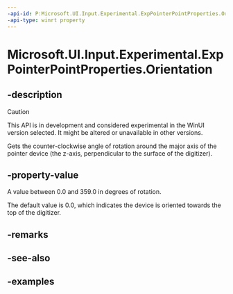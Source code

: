 ```yaml
---
-api-id: P:Microsoft.UI.Input.Experimental.ExpPointerPointProperties.Orientation
-api-type: winrt property
---
```


# Microsoft.UI.Input.Experimental.ExpPointerPointProperties.Orientation

<!--
public float Orientation { get; }
-->

## -description

> [!CAUTION]
> This API is in development and considered experimental in the WinUI version selected. It might be altered or unavailable in other versions.

Gets the counter-clockwise angle of rotation around the major axis of the pointer device (the z-axis, perpendicular to the surface of the digitizer).

## -property-value

A value between 0.0 and 359.0 in degrees of rotation.

The default value is 0.0, which indicates the device is oriented towards the top of the digitizer.

## -remarks

## -see-also

## -examples
